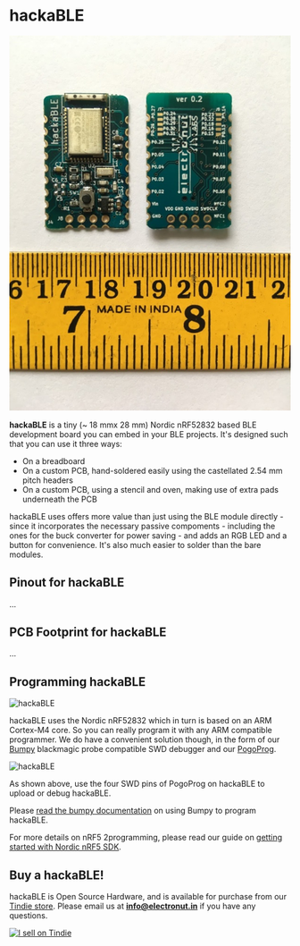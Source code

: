 # hackaBLE

![hackaBLE](hackaBLE1.jpg)

**hackaBLE** is a tiny (~ 18 mmx 28 mm) Nordic nRF52832 based BLE development board you can embed in your BLE projects. It's designed such that you can use it three ways:

- On a breadboard
- On a custom PCB, hand-soldered easily using the castellated 2.54 mm pitch headers
- On a custom PCB, using a stencil and oven, making use of extra pads underneath the PCB

hackaBLE uses offers more value than just using the BLE module directly - since it incorporates the necessary passive compoments - including the ones for the buck converter for power saving - and adds an RGB LED and a button for convenience. It's also much easier to solder than the bare modules. 

## Pinout for hackaBLE

...

## PCB Footprint for hackaBLE

...

## Programming hackaBLE

![hackaBLE](hackaBLE2.jpg)

hackaBLE uses the Nordic nRF52832 which in turn is based on an ARM Cortex-M4 core. So you can really program it with any ARM compatible programmer. We do have a convenient solution though, in the form 
of our [Bumpy][3] blackmagic probe compatible SWD debugger and our [PogoProg][4]. 

![hackaBLE](hackaBLE3.jpg)

As shown above, use the four SWD pins of PogoProg on hackaBLE to upload or debug hackaBLE.

Please [read the bumpy documentation][3] on using Bumpy to program hackaBLE.

For more details on nRF5 2programming, please read our guide on [getting started with Nordic nRF5 SDK][1].

## Buy a hackaBLE!

hackaBLE is Open Source Hardware, and is available for purchase from our [Tindie store][2]. Please email us at **info@electronut.in** if you have any questions.

<a href="https://www.tindie.com/stores/ElectronutLabs/?ref=offsite_badges&utm_source=sellers_ElectronutLabs&utm_medium=badges&utm_campaign=badge_large"><img src="https://d2ss6ovg47m0r5.cloudfront.net/badges/tindie-larges.png" alt="I sell on Tindie" width="200" height="104"></a>

[1]: https://github.com/electronut/ElectronutLabs-bluey/blob/master/nrf5-sdk-setup.md
[2]: https://www.tindie.com/stores/ElectronutLabs/
[3]: https://github.com/electronut/ElectronutLabs-Bumpy
[4]: https://github.com/electronut/ElectronutLabs-PogoProg
 
